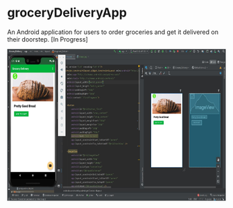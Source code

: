 # groceryDeliveryApp
An Android application for users to order groceries and get it delivered on their doorstep. [In Progress]

<img src="projectSnippet.JPG" width="700" height="350">
